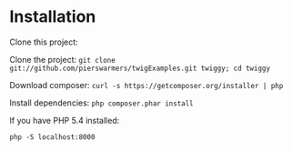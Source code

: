 Installation
============

Clone this project:

Clone the project: `git clone git://github.com/pierswarmers/twigExamples.git twiggy; cd twiggy`

Download composer: `curl -s https://getcomposer.org/installer | php`

Install dependencies: `php composer.phar install`

If you have PHP 5.4 installed:

`php -S localhost:8000`

